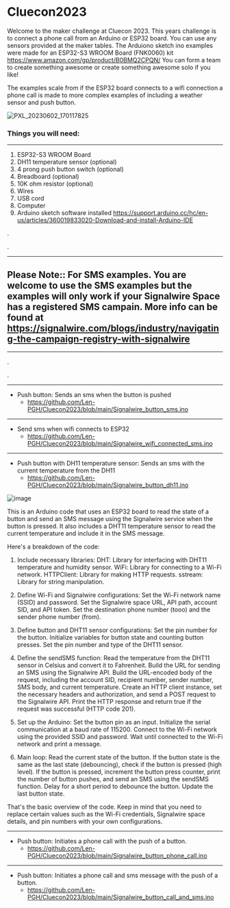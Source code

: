 # Cluecon2023


Welcome to the maker challenge at Cluecon 2023.  This years challenge is to connect a phone call from an Arduino or ESP32 board.  You can use any sensors provided at the maker tables.  The Arduiono sketch ino examples were made for an ESP32-S3 WROOM Board (FNK0060) kit https://www.amazon.com/gp/product/B0BMQ2CPQN/  You can form a team to create something awesome or create something awesome solo if you like!

The examples scale from if the ESP32 board connects to a wifi connection a phone call is made to more complex examples of including a weather sensor and push button.


<p align="center">
  
![PXL_20230602_170117825](https://github.com/Len-PGH/Cluecon2023/assets/13131198/d3ed7511-c1f1-4c02-b7c8-f2b12958e470)
  
</p>

### Things you will need:
---------------

1. ESP32-S3 WROOM Board 
2. DH11 temperature sensor (optional)
3. 4 prong push button switch (optional)
4. Breadboard (optional)
5. 10K ohm resistor (optional)
6. Wires
7. USB cord
8. Computer
9. Arduino sketch software installed https://support.arduino.cc/hc/en-us/articles/360019833020-Download-and-install-Arduino-IDE

.

.

-------------------
## Please Note:: For SMS examples. You are welcome to use the SMS examples but the examples will only work if your Signalwire Space has a registered SMS campain. More info can be found at https://signalwire.com/blogs/industry/navigating-the-campaign-registry-with-signalwire
---------------------

.

.

---------------
* Push button:  Sends an sms when the button is pushed
  - https://github.com/Len-PGH/Cluecon2023/blob/main/Signalwire_button_sms.ino
---------------
* Send sms when wifi connects to ESP32
  - https://github.com/Len-PGH/Cluecon2023/blob/main/Signalwire_wifi_connected_sms.ino
---------------
* Push button with DH11 temperature sensor: Sends an sms with the current temperature from the DH11
  - https://github.com/Len-PGH/Cluecon2023/blob/main/Signalwire_button_dh11.ino

<p align="center">
  
![image](https://github.com/Len-PGH/Cluecon2023/assets/13131198/ae366d4d-d592-4066-9ab9-84b9211fe337)

 </p> 

This is an Arduino code that uses an ESP32 board to read the state of a button and send an SMS message using the Signalwire service when the button is pressed. It also includes a DHT11 temperature sensor to read the current temperature and include it in the SMS message.

Here's a breakdown of the code:

   1. Include necessary libraries:
        DHT: Library for interfacing with DHT11 temperature and humidity sensor.
        WiFi: Library for connecting to a Wi-Fi network.
        HTTPClient: Library for making HTTP requests.
        sstream: Library for string manipulation.

  2.  Define Wi-Fi and Signalwire configurations:
        Set the Wi-Fi network name (SSID) and password.
        Set the Signalwire space URL, API path, account SID, and API token.
        Set the destination phone number (tooo) and the sender phone number (from).

  3.  Define button and DHT11 sensor configurations:
        Set the pin number for the button.
        Initialize variables for button state and counting button presses.
        Set the pin number and type of the DHT11 sensor.

 4.   Define the sendSMS function:
        Read the temperature from the DHT11 sensor in Celsius and convert it to Fahrenheit.
        Build the URL for sending an SMS using the Signalwire API.
        Build the URL-encoded body of the request, including the account SID, recipient number, sender number, SMS body, and current temperature.
        Create an HTTP client instance, set the necessary headers and authorization, and send a POST request to the Signalwire API.
        Print the HTTP response and return true if the request was successful (HTTP code 201).

 5.   Set up the Arduino:
        Set the button pin as an input.
        Initialize the serial communication at a baud rate of 115200.
        Connect to the Wi-Fi network using the provided SSID and password.
        Wait until connected to the Wi-Fi network and print a message.

 6.   Main loop:
        Read the current state of the button.
        If the button state is the same as the last state (debouncing), check if the button is pressed (high level).
        If the button is pressed, increment the button press counter, print the number of button pushes, and send an SMS using the sendSMS function.
        Delay for a short period to debounce the button.
        Update the last button state.

That's the basic overview of the code. Keep in mind that you need to replace certain values such as the Wi-Fi credentials, Signalwire space details, and pin numbers with your own configurations.

---------------
* Push button: Initiates a phone call with the push of a button.
  - https://github.com/Len-PGH/Cluecon2023/blob/main/Signalwire_button_phone_call.ino
---------------
* Push button: Initiates a phone call and sms message with the push of a button.
  - https://github.com/Len-PGH/Cluecon2023/blob/main/Signalwire_button_call_and_sms.ino


